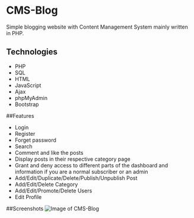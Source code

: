 # CMS-Blog
Simple blogging website with Content Management System mainly written in PHP.

## Technologies
* PHP
* SQL
* HTML
* JavaScript
* Ajax
* phpMyAdmin
* Bootstrap

##Features 
* Login
* Register
* Forget password
* Search
* Comment and like the posts
* Display posts in their respective category page
* Grant and deny access to different parts of the dashboard and information if you are a normal subscriber or an admin
* Add/Edit/Duplicate/Delete/Publish/Unpublish Post
* Add/Edit/Delete Category
* Add/Edit/Promote/Delete Users
* Edit Profile

##Screenshots
![Image of CMS-Blog](https://marionlo.github.com/screenshots/01-homepage.png)
